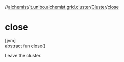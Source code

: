 //[alchemist](../../../index.md)/[it.unibo.alchemist.grid.cluster](../index.md)/[Cluster](index.md)/[close](close.md)

# close

[jvm]\
abstract fun [close](close.md)()

Leave the cluster.
